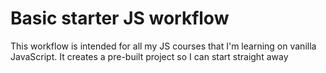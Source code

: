# Basic starter JS workflow

This workflow is intended for all my JS courses that I'm learning on vanilla JavaScript. It creates a pre-built project so I can start straight away